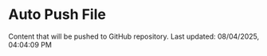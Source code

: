 # Auto Push File

Content that will be pushed to GitHub repository.
Last updated: 08/04/2025, 04:04:09 PM